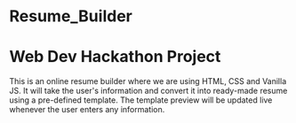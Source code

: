 # Resume_Builder

# Web Dev Hackathon Project
This is an online resume builder where we are using HTML, CSS and Vanilla JS. It will take the user's information and convert it into ready-made resume using a pre-defined template. The template preview will be updated live whenever the user enters any information.
